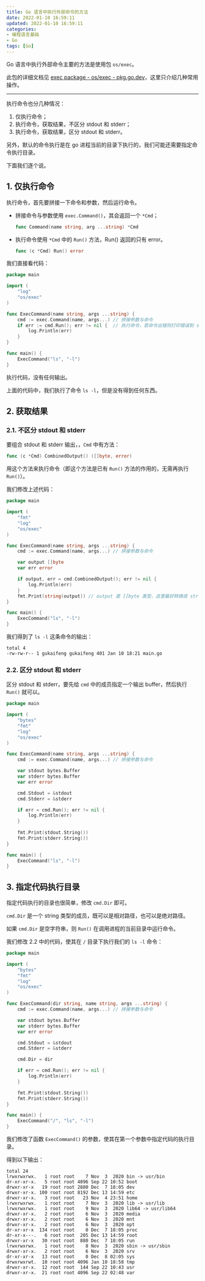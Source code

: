 ```yaml
---
title: Go 语言中执行外部命令的方法
date: 2022-01-10 16:59:11
updated: 2022-01-10 16:59:11
categories:
- 编程语言基础
- Go
tags: [Go]
---
```




Go 语言中执行外部命令主要的方法是使用包 `os/exec`。

此包的详细文档见 [exec package - os/exec - pkg.go.dev](https://pkg.go.dev/os/exec)，这里只介绍几种常用操作。



---

执行命令也分几种情况：

1. 仅执行命令；
2. 执行命令，获取结果，不区分 stdout 和 stderr；
3. 执行命令，获取结果，区分 stdout 和 stderr。

另外，默认的命令执行是在 go 进程当前的目录下执行的，我们可能还需要指定命令执行目录。

下面我们逐个说。



<!--more-->

## 1. 仅执行命令

执行命令，首先要拼接一下命令和参数，然后运行命令。

* 拼接命令与参数使用 `exec.Command()`，其会返回一个 `*Cmd`；

    ```go
    func Command(name string, arg ...string) *Cmd
    ```

    

* 执行命令使用 `*Cmd` 中的 `Run()` 方法，Run() 返回的只有 error。

    ```go
    func (c *Cmd) Run() error
    ```

    

我们直接看代码：

```go
package main

import (
	"log"
	"os/exec"
)

func ExecCommand(name string, args ...string) {
	cmd := exec.Command(name, args...) // 拼接参数与命令
	if err := cmd.Run(); err != nil {  // 执行命令，若命令出错则打印错误到 stderr
		log.Println(err)
	}
}

func main() {
	ExecCommand("ls", "-l")
}
```

执行代码，没有任何输出。

上面的代码中，我们执行了命令 `ls -l`，但是没有得到任何东西。





## 2. 获取结果



### 2.1. 不区分 stdout 和 stderr

要组合 stdout 和 stderr 输出，，`Cmd` 中有方法：

```go
func (c *Cmd) CombinedOutput() ([]byte, error)
```

用这个方法来执行命令（即这个方法是已有 `Run()` 方法的作用的，无需再执行 `Run()`）。

我们修改上述代码：

```go
package main

import (
	"fmt"
	"log"
	"os/exec"
)

func ExecCommand(name string, args ...string) {
	cmd := exec.Command(name, args...) // 拼接参数与命令

	var output []byte
	var err error

	if output, err = cmd.CombinedOutput(); err != nil {
		log.Println(err)
	}
	fmt.Print(string(output)) // output 是 []byte 类型，这里最好转换成 string
}

func main() {
	ExecCommand("ls", "-l")
}
```

我们得到了 `ls -l` 这条命令的输出：

```
total 4
-rw-rw-r-- 1 gukaifeng gukaifeng 401 Jan 10 18:21 main.go
```





### 2.2. 区分 stdout 和 stderr



区分 stdout 和 stderr，要先给 `cmd` 中的成员指定一个输出 buffer，然后执行 `Run()` 就可以。

```go
package main

import (
	"bytes"
	"fmt"
	"log"
	"os/exec"
)

func ExecCommand(name string, args ...string) {
	cmd := exec.Command(name, args...) // 拼接参数与命令

	var stdout bytes.Buffer
	var stderr bytes.Buffer
	var err error

	cmd.Stdout = &stdout
	cmd.Stderr = &stderr

	if err = cmd.Run(); err != nil {
		log.Println(err)
	}
  
	fmt.Print(stdout.String())
	fmt.Print(stderr.String())
}

func main() {
	ExecCommand("ls", "-l")
}
```



## 3. 指定代码执行目录

指定代码执行的目录也很简单，修改 `cmd.Dir` 即可。

`cmd.Dir` 是一个 string 类型的成员，既可以是相对路径，也可以是绝对路径。

如果 `cmd.Dir` 是空字符串，则 `Run()` 在调用进程的当前目录中运行命令。

我们修改 2.2 中的代码，使其在 `/` 目录下执行我们的 `ls -l` 命令：

```go
package main

import (
	"bytes"
	"fmt"
	"log"
	"os/exec"
)

func ExecCommand(dir string, name string, args ...string) {
	cmd := exec.Command(name, args...) // 拼接参数与命令

	var stdout bytes.Buffer
	var stderr bytes.Buffer
	var err error

	cmd.Stdout = &stdout
	cmd.Stderr = &stderr

	cmd.Dir = dir

	if err = cmd.Run(); err != nil {
		log.Println(err)
	}

	fmt.Print(stdout.String())
	fmt.Print(stderr.String())
}

func main() {
	ExecCommand("/", "ls", "-l")
}
```

我们修改了函数 `ExecCommand()` 的参数，使其在第一个参数中指定代码的执行目录。

得到以下输出：

```
total 24
lrwxrwxrwx.   1 root root    7 Nov  3  2020 bin -> usr/bin
dr-xr-xr-x.   5 root root 4096 Sep 22 10:52 boot
drwxr-xr-x   19 root root 2880 Dec  7 18:05 dev
drwxr-xr-x. 100 root root 8192 Dec 13 14:59 etc
drwxr-xr-x.   3 root root   23 Nov  4 23:51 home
lrwxrwxrwx.   1 root root    7 Nov  3  2020 lib -> usr/lib
lrwxrwxrwx.   1 root root    9 Nov  3  2020 lib64 -> usr/lib64
drwxr-xr-x.   2 root root    6 Nov  3  2020 media
drwxr-xr-x.   2 root root    6 Nov  3  2020 mnt
drwxr-xr-x.   2 root root    6 Nov  3  2020 opt
dr-xr-xr-x  134 root root    0 Dec  7 18:05 proc
dr-xr-x---.   6 root root  205 Dec 13 14:59 root
drwxr-xr-x   30 root root  880 Dec  7 18:05 run
lrwxrwxrwx.   1 root root    8 Nov  3  2020 sbin -> usr/sbin
drwxr-xr-x.   2 root root    6 Nov  3  2020 srv
dr-xr-xr-x   13 root root    0 Dec  8 02:05 sys
drwxrwxrwt.  10 root root 4096 Jan 10 18:58 tmp
drwxr-xr-x.  12 root root  144 Sep 22 10:43 usr
drwxr-xr-x.  21 root root 4096 Sep 22 02:48 var
```

